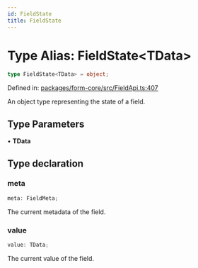 ```yaml
---
id: FieldState
title: FieldState
---
```


# Type Alias: FieldState\<TData\>

```ts
type FieldState<TData> = object;
```

Defined in: [packages/form-core/src/FieldApi.ts:407](https://github.com/TanStack/form/blob/main/packages/form-core/src/FieldApi.ts#L407)

An object type representing the state of a field.

## Type Parameters

• **TData**

## Type declaration

### meta

```ts
meta: FieldMeta;
```

The current metadata of the field.

### value

```ts
value: TData;
```

The current value of the field.
